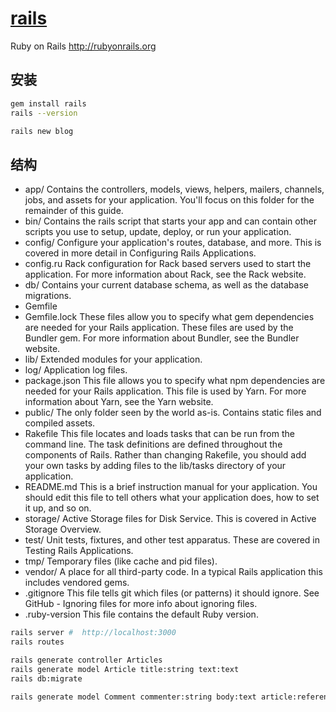 # [rails](https://github.com/rails/rails)

Ruby on Rails http://rubyonrails.org

## 安装

```sh
gem install rails
rails --version

rails new blog
```

## 结构

* app/    Contains the controllers, models, views, helpers, mailers, channels, jobs, and assets for your application. You'll focus on this folder for the remainder of this guide.
* bin/    Contains the rails script that starts your app and can contain other scripts you use to setup, update, deploy, or run your application.
* config/ Configure your application's routes, database, and more. This is covered in more detail in Configuring Rails Applications.
* config.ru   Rack configuration for Rack based servers used to start the application. For more information about Rack, see the Rack website.
* db/ Contains your current database schema, as well as the database migrations.
* Gemfile
* Gemfile.lock    These files allow you to specify what gem dependencies are needed for your Rails application. These files are used by the Bundler gem. For more information about Bundler, see the Bundler website.
* lib/    Extended modules for your application.
* log/    Application log files.
* package.json    This file allows you to specify what npm dependencies are needed for your Rails application. This file is used by Yarn. For more information about Yarn, see the Yarn website.
* public/ The only folder seen by the world as-is. Contains static files and compiled assets.
* Rakefile    This file locates and loads tasks that can be run from the command line. The task definitions are defined throughout the components of Rails. Rather than changing Rakefile, you should add your own tasks by adding files to the lib/tasks directory of your application.
* README.md   This is a brief instruction manual for your application. You should edit this file to tell others what your application does, how to set it up, and so on.
* storage/    Active Storage files for Disk Service. This is covered in Active Storage Overview.
* test/   Unit tests, fixtures, and other test apparatus. These are covered in Testing Rails Applications.
* tmp/    Temporary files (like cache and pid files).
* vendor/ A place for all third-party code. In a typical Rails application this includes vendored gems.
* .gitignore  This file tells git which files (or patterns) it should ignore. See GitHub - Ignoring files for more info about ignoring files.
* .ruby-version   This file contains the default Ruby version.

```sh
rails server #  http://localhost:3000
rails routes

rails generate controller Articles
rails generate model Article title:string text:text
rails db:migrate

rails generate model Comment commenter:string body:text article:references
```

